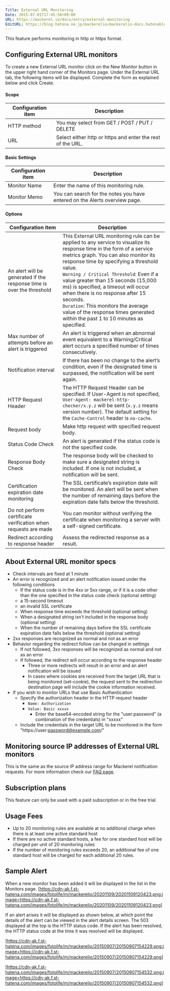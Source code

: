 ```yaml
---
Title: External URL Monitoring
Date: 2015-07-01T17:45:58+09:00
URL: https://mackerel.io/docs/entry/external-monitoring
EditURL: https://blog.hatena.ne.jp/mackerelio/mackerelio-docs.hatenablog.mackerel.io/atom/entry/8454420450099749045
---
```


This feature performs monitoring in http or https format.

## Configuring External URL monitors

To create a new External URL monitor click on the New Monitor button in the upper right hand corner of the Monitors page. Under the External URL tab, the following items will be displayed. Complete the form as explained below and click Create.

#### Scope

|Configuration item|Description|
|-----|-----|
|HTTP method|You may select from GET / POST / PUT / DELETE|
|URL|Select either http or https and enter the rest of the URL.|

#### Basic Settings

|Configuration item|Description|
|-----|-----|
|Monitor Name|Enter the name of this monitoring rule.|
|Monitor Memo|You can search for the notes you have entered on the Alerts overview page.|

#### Options

|Configuration item|Description|
|-----|-----|
|An alert will be generated if the response time is over the threshold|This External URL monitoring rule can be applied to any service to visualize its response time in the form of a service metrics graph. You can also monitor its response time by specifying a threshold value. <br>`Warning / Critical Threshold`: Even if a value greater than 15 seconds (15,000 ms) is specified, a timeout will occur when there is no response after 15 seconds. <br> `Duration`: This monitors the average value of the response times generated within the past 1 to 10 minutes as specified.|
|Max number of attempts before an alert is triggered|An alert is triggered when an abnormal event equivalent to a Warning/Critical alert occurs a specified number of times consecutively.|
|Notification interval|If there has been no change to the alert’s condition, even if the designated time is surpassed, the notification will be sent again.|
|HTTP Request Header|The HTTP Request Header can be specified. If User-Agent is not specified, `User-Agent: mackerel-http-checker/x.y.z` will be sent (`x.y.z` means version number). The default setting for the `Cache-Control` header is `no-cache`.|
|Request body|Make http request with specified request body.|
|Status Code Check|An alert is generated if the status code is not the specified code.|
|Response Body Check|The response body will be checked to make sure a designated string is included. If one is not included, a notification will be sent.|
|Certification expiration date monitoring|The SSL certificate’s expiration date will be monitored. An alert will be sent when the number of remaining days before the expiration date falls below the threshold.|
|Do not perform certificate verification when requests are made|You can monitor without verifying the certificate when monitoring a server with a self-signed certificate.|
|Redirect according to response header|Assess the redirected response as a result.|

## About External URL monitor specs

* Check intervals are fixed at 1 minute
* An error is recognized and an alert notification issued under the following conditions
    * If the status code is in the 4xx or 5xx range, or if it is a code other than the one specified in the status code check (optional setting)
    * a 15-second timeout 
    * an invalid SSL certificate  
    * When response time exceeds the threshold (optional setting)
    * When a designated string isn’t included in the response body (optional setting)
    * When the number of remaining days before the SSL certificate expiration date falls below the threshold (optional setting)
* 2xx responses are recognized as normal and not as an error
* Behavior regarding the redirect follow can be changed in settings
   * If not followed, 3xx responses will be recognized as normal and not as an error
   * If followed, the redirect will occur according to the response header
     * Three or more redirects will result in an error and an alert notification will be issued
     * In cases where cookies are received from the target URL that is being monitored (set-cookie), the request sent to the redirection destination page will include the cookie information received.
* If you wish to monitor URLs that use Basic Authentication
  * Specify the authorization header in the HTTP request header
    * `Name: Authorization`
    * `Value: Basic xxxxx`
      * Enter the base64-encoded string for the "user:password" (a combination of the credentials) in "xxxxx"
  * Include the credentials in the target URL to be monitored in the form "https://user:password@example.com/"

## Monitoring source IP addresses of External URL monitors
This is the same as the source IP address range for Mackerel notification requests. For more information check our [FAQ page](https://support.mackerel.io/hc/en-us/articles/360039701332).

## Subscription plans
This feature can only be used with a paid subscription or in the free trial.

## Usage Fees
* Up to 20 monitoring rules are available at no additional charge when there is at least one active standard host
* If there are no active standard hosts, a fee for one standard host will be charged per unit of 20 monitoring rules
* If the number of monitoring rules exceeds 20, an additional fee of one standard host will be charged for each additional 20 rules.

## Sample Alert
When a new monitor has been added it will be displayed in the list in the Monitors page.
[https://cdn-ak.f.st-hatena.com/images/fotolife/m/mackerelio/20201109/20201109120423.png:image=https://cdn-ak.f.st-hatena.com/images/fotolife/m/mackerelio/20201109/20201109120423.png]

If an alert arises it will be displayed as shown below, at which point the details of the alert can be viewed in the alert details screen.
The 503 displayed at the top is the HTTP status code.
If the alert has been resolved, the HTTP status code at the time it was resolved will be displayed. 

[https://cdn-ak.f.st-hatena.com/images/fotolife/m/mackerelio/20150907/20150907154229.png:image=https://cdn-ak.f.st-hatena.com/images/fotolife/m/mackerelio/20150907/20150907154229.png]

[https://cdn-ak.f.st-hatena.com/images/fotolife/m/mackerelio/20150907/20150907154532.png:image=https://cdn-ak.f.st-hatena.com/images/fotolife/m/mackerelio/20150907/20150907154532.png]

